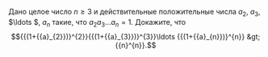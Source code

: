 Дано целое число $n\ge 3$ и действительные положительные числа ${{a}_{2}}$, ${{a}_{3}}$, $\ldots $, ${{a}_{n}}$ такие, что ${{a}_{2}}{{a}_{3}}\ldots {{a}_{n}}=1$. Докажите, что $${{(1+{{a}_{2}})}^{2}}{{(1+{{a}_{3}})}^{3}}\ldots {{(1+{{a}_{n}})}^{n}} &gt; {{n}^{n}}.$$